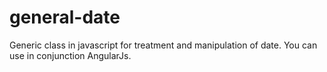 # general-date
Generic class in javascript for treatment and manipulation of date. You can use in conjunction AngularJs.
